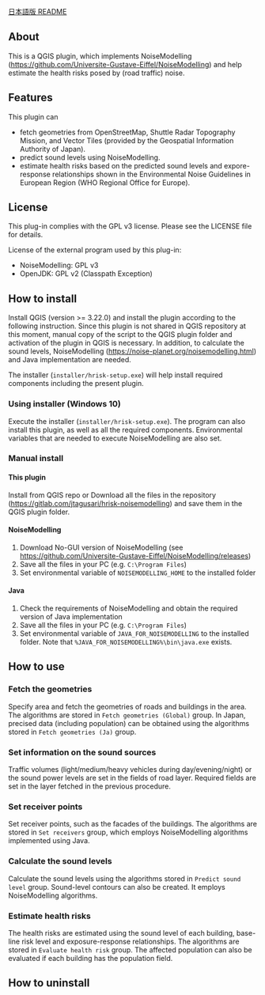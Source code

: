 [日本語版 README ](/README-ja.md)

## About

This is a QGIS plugin, which implements NoiseModelling (https://github.com/Universite-Gustave-Eiffel/NoiseModelling) and help estimate the health risks posed by (road traffic) noise.

## Features

This plugin can

- fetch geometries from OpenStreetMap, Shuttle Radar Topography Mission, and Vector Tiles (provided by the Geospatial Information Authority of Japan).
- predict sound levels using NoiseModelling.
- estimate health risks based on the predicted sound levels and expore-response relationships shown in the Environmental Noise Guidelines in European Region (WHO Regional Office for Europe).

## License

This plug-in complies with the GPL v3 license. 
Please see the LICENSE file for details.

License of the external program used by this plug-in:

- NoiseModelling: GPL v3
- OpenJDK: GPL v2 (Classpath Exception)

## How to install

Install QGIS (version >= 3.22.0) and install the plugin according to the following instruction.
Since this plugin is not shared in QGIS repository at this moment, manual copy of the script to the QGIS plugin folder and activation of the plugin in QGIS is necessary.
In addition, to calculate the sound levels, NoiseModelling (https://noise-planet.org/noisemodelling.html) and Java implementation are needed.

The installer (`installer/hrisk-setup.exe`) will help install required components including the present plugin.

### Using installer (Windows 10)

Execute the installer (`installer/hrisk-setup.exe`). 
The program can also install this plugin, as well as all the required components. 
Environmental variables that are needed to execute NoiseModelling are also set. 

### Manual install

#### This plugin

Install from QGIS repo or Download all the files in the repository (https://gitlab.com/jtagusari/hrisk-noisemodelling) and save them in the QGIS plugin folder.

#### NoiseModelling

1. Download No-GUI version of NoiseModelling (see https://github.com/Universite-Gustave-Eiffel/NoiseModelling/releases)
2. Save all the files in your PC (e.g. `C:\Program Files`)
3. Set environmental variable of `NOISEMODELLING_HOME` to the installed folder

#### Java

1. Check the requirements of NoiseModelling and obtain the required version of Java implementation
2. Save all the files in your PC (e.g. `C:\Program Files`)
3. Set environmental variable of `JAVA_FOR_NOISEMODELLING` to the installed folder. Note that `%JAVA_FOR_NOISEMODELLING%\bin\java.exe` exists.


## How to use

### Fetch the geometries

Specify area and fetch the geometries of roads and buildings in the area.
The algorithms are stored in `Fetch geometries (Global)` group.
In Japan, precised data (including population) can be obtained using the algorithms stored in `Fetch geometries (Ja)` group.

### Set information on the sound sources

Traffic volumes (light/medium/heavy vehicles during day/evening/night) or the sound power levels are set in the fields of road layer.
Required fields are set in the layer fetched in the previous procedure.

### Set receiver points

Set receiver points, such as the facades of the buildings.
The algorithms are stored in `Set receivers` group, which employs NoiseModelling algorithms implemented using Java.

### Calculate the sound levels

Calculate the sound levels using the algorithms stored in `Predict sound level` group.
Sound-level contours can also be created.
It employs NoiseModelling algorithms.

### Estimate health risks

The health risks are estimated using the sound level of each building, base-line risk level and exposure-response relationships.
The algorithms are stored in `Evaluate health risk` group.
The affected population can also be evaluated if each building has the population field.

## How to uninstall